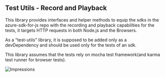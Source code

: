 ## Test Utils - Record and Playback

This library provides interfaces and helper methods to equip the sdks in the azure-sdk-for-js repo with the recording and playback capabilities for the tests, it targets HTTP requests in both Node.js and the Browsers.

As a "test-utils" library, it is supposed to be added only as a devDependency and should be used only for the tests of an sdk.

This library assumes that the tests rely on mocha test framework(and karma test runner for browser tests).

![Impressions](https://azure-sdk-impressions.azurewebsites.net/api/impressions/azure-sdk-for-js/sdk/test-utils/recorder/README.png)
